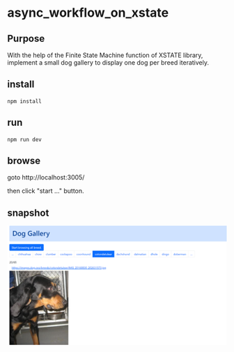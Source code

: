# async_workflow_on_xstate

## Purpose
With the help of the Finite State Machine function of XSTATE library, implement a small dog gallery to display one dog per breed iteratively.

## install

```
npm install
```

## run 

```
npm run dev
```

## browse

goto 
http://localhost:3005/

then click "start ..." button.

## snapshot

![dog showing](demo.png)
